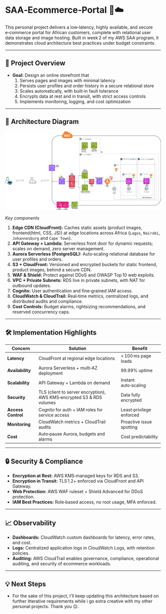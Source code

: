 # SAA‑Ecommerce‑Portal 🛒☁️

This personal project delivers a low‑latency, highly available, and secure e‑commerce portal for African customers, complete with relational user data storage and image hosting. Built in week 2 of my AWS SAA program, it demonstrates cloud architecture best practices under budget constraints.

---

## 🚀 Project Overview

- **Goal:** Design an online storefront that
  1. Serves pages and images with minimal latency  
  2. Persists user profiles and order history in a secure relational store  
  3. Scales automatically, with built‑in fault tolerance  
  4. Encrypts data at rest and in transit, with strict access controls  
  5. Implements monitoring, logging, and cost optimization  

---

## 🧱 Architecture Diagram
<div align="center">
  <img src="./assets/e-commerce-1.png" alt="Architectural Diagram for an e-commerce portal
" />
</div>

_Key components_  
1. **Edge CDN (CloudFront):** Caches static assets (product images, frontend(html, CSS, JS)) at edge locations across Africa (`Lagos`, `Nairobi`, `Johannesburg` and `Cape Town`).  
2. **API Gateway + Lambda:** Serverless front door for dynamic requests; scales on demand, zero server management.  
3. **Aurora Serverless (PostgreSQL):** Auto‑scaling relational database for user profiles and orders.  
4. **S3 + CloudFront:** Versioned and encrypted buckets for static frontend, product images, behind a secure CDN.  
5. **WAF & Shield:** Protect against DDoS and OWASP Top 10 web exploits.  
6. **VPC + Private Subnets:** RDS live in private subnets, with NAT for outbound updates.  
7. **Cognito:** User authentication and fine‑grained IAM access.  
8. **CloudWatch & CloudTrail:** Real‑time metrics, centralized logs, and distributed audits and compliance.  
9. **Cost Controls:** Budget alarms, rightsizing recommendations, and reserved concurrency caps.

---

## 🛠️ Implementation Highlights

| Concern          | Solution                                         | Benefit                   |
|------------------|--------------------------------------------------|---------------------------|
| **Latency**      | CloudFront at regional edge locations            | < 100 ms page loads       |
| **Availability** | Aurora Serverless + multi‑AZ deployment          | 99.99% uptime             |
| **Scalability**  | API Gateway + Lambda on demand                   | Instant auto‑scaling      |
| **Security**     | TLS (client to server encryption), AWS KMS‑encrypted S3 & RDS volumes  | Data fully encrypted |
| **Access Control**| Cognito for auth + IAM roles for service access | Least‑privilege enforced  |
| **Monitoring**   | CloudWatch metrics + CloudTrail audits           | Proactive issue spotting  |
| **Cost**         | Auto‑pause Aurora, budgets and alarms | Cost predictability |

---

## 🔒 Security & Compliance

- **Encryption at Rest:** AWS KMS‑managed keys for RDS and S3.  
- **Encryption in Transit:** TLS 1.2+ enforced via CloudFront and API Gateway.  
- **Web Protection:** AWS WAF ruleset + Shield Advanced for DDoS protection.  
- **IAM Best Practices:** Role‑based access, no root usage, MFA enforced.  

---

## 📈 Observability

- **Dashboards:** CloudWatch custom dashboards for latency, error rates, and cost.  
- **Logs:** Centralized application logs in CloudWatch Logs, with retention policies.  
- **Auditing:** AWS CloudTrail enables governance, compliance, operational auditing, and security of ecommerce workloads.  

---

## 💡 Next Steps

- For the sake of this project, I'll keep updating this architecture based on further itterative requirements while i go extra creative with my other personal projects. Thank you 😉.
